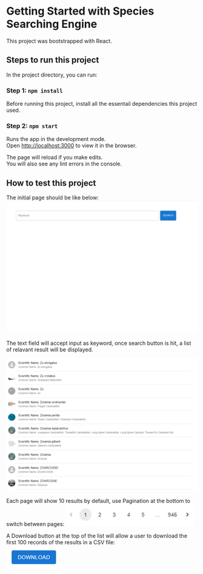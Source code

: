 # Getting Started with Species Searching Engine

This project was bootstrapped with React.

## Steps to run this project

In the project directory, you can run:

### Step 1: `npm install`

Before running this project, install all the essentail dependencies this project used.

### Step 2: `npm start`

Runs the app in the development mode.\
Open [http://localhost:3000](http://localhost:3000) to view it in the browser.

The page will reload if you make edits.\
You will also see any lint errors in the console.

## How to test this project

The initial page should be like below:
![alt text](image.png)

The text field will accept input as keyword, once search button is hit, a list of relavant result will be displayed.

![alt text](image-1.png)

Each page will show 10 results by default, use Pagination at the bottom to switch between pages:
![alt text](image-2.png)

A Download button at the top of the list will allow a user to download the first 100 records of the results in a CSV file:\
![alt text](image-3.png)

